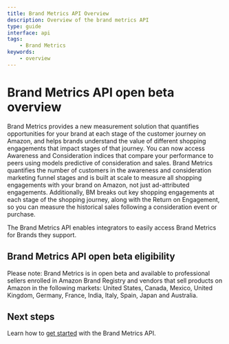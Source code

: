```yaml
---
title: Brand Metrics API Overview
description: Overview of the brand metrics API
type: guide
interface: api
tags:
    - Brand Metrics
keywords:
    - overview
---
```


# Brand Metrics API open beta overview

Brand Metrics provides a new measurement solution that quantifies opportunities for your brand at each stage of the customer journey on Amazon, and helps brands understand the value of different shopping engagements that impact stages of that journey. You can now access Awareness and Consideration indices that compare your performance to peers using models predictive of consideration and sales. Brand Metrics quantifies the number of customers in the awareness and consideration marketing funnel stages and is built at scale to measure all shopping engagements with your brand on Amazon, not just ad-attributed engagements. Additionally, BM breaks out key shopping engagements at each stage of the shopping journey, along with the Return on Engagement, so you can measure the historical sales following a consideration event or purchase.

The Brand Metrics API enables integrators to easily access Brand Metrics for Brands they support. 

## Brand Metrics API open beta eligibility

Please note: Brand Metrics is in open beta and available to professional sellers enrolled in Amazon Brand Registry and vendors that sell products on Amazon in the following markets: United States, Canada, Mexico, United Kingdom, Germany, France, India, Italy, Spain, Japan and Australia.

## Next steps

Learn how to [get started](guides/reporting/brand-metrics/getting-started) with the Brand Metrics API.
















